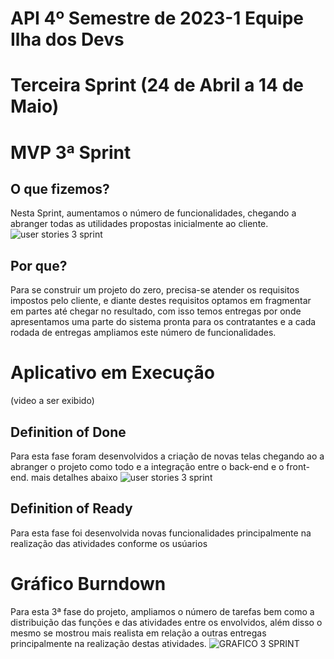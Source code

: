 # API 4º Semestre de 2023-1 Equipe Ilha dos Devs

# Terceira Sprint (24 de Abril a 14 de Maio)

# MVP 3ª Sprint 

## O que fizemos?
Nesta Sprint, aumentamos o número de funcionalidades, chegando a abranger todas as utilidades propostas inicialmente ao cliente.
![user stories 3 sprint](https://github.com/DevIsland-API/Readme/assets/67759198/36ba0a25-9624-4ea0-9ecb-5104d0edb4fb)

## Por que?
Para se construir um projeto do zero, precisa-se atender os requisitos impostos pelo cliente, e diante destes requisitos optamos em fragmentar em partes até chegar no resultado, com isso temos entregas por onde apresentamos uma parte do sistema pronta para os contratantes e a cada rodada de entregas ampliamos este número de funcionalidades.

# Aplicativo em Execução
(video a ser exibido)

## Definition of Done
Para esta fase foram desenvolvidos a criação de novas telas chegando ao a abranger o projeto como todo e a integração entre o back-end e o front-end. mais detalhes abaixo
![user stories 3 sprint](https://github.com/DevIsland-API/Readme/assets/67759198/36ba0a25-9624-4ea0-9ecb-5104d0edb4fb)

## Definition of Ready
Para esta fase foi desenvolvida novas funcionalidades principalmente na realização das atividades conforme os usúarios

# Gráfico Burndown
Para esta 3ª fase do projeto, ampliamos o número de tarefas bem como a distribuição das funções e das atividades entre os envolvidos, além disso o mesmo se mostrou mais realista em relação a outras entregas principalmente na realização destas atividades. 
![GRAFICO 3 SPRINT](https://github.com/DevIsland-API/Readme/assets/67759198/041d0269-4ffc-48bc-b311-e2d4d78ea50b)
